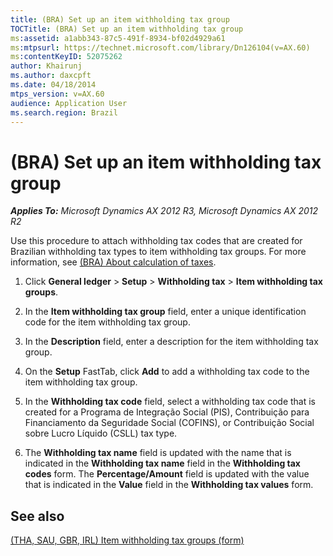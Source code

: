 ```yaml
---
title: (BRA) Set up an item withholding tax group
TOCTitle: (BRA) Set up an item withholding tax group
ms:assetid: a1abb343-87c5-491f-8934-bf02d4929a61
ms:mtpsurl: https://technet.microsoft.com/library/Dn126104(v=AX.60)
ms:contentKeyID: 52075262
author: Khairunj
ms.author: daxcpft
ms.date: 04/18/2014
mtps_version: v=AX.60
audience: Application User
ms.search.region: Brazil
---
```


# (BRA) Set up an item withholding tax group 


_**Applies To:** Microsoft Dynamics AX 2012 R3, Microsoft Dynamics AX 2012 R2_

Use this procedure to attach withholding tax codes that are created for Brazilian withholding tax types to item withholding tax groups. For more information, see [(BRA) About calculation of taxes](bra-about-calculation-of-taxes.md).

1.  Click **General ledger** \> **Setup** \> **Withholding tax** \> **Item withholding tax groups**.

2.  In the **Item withholding tax group** field, enter a unique identification code for the item withholding tax group.

3.  In the **Description** field, enter a description for the item withholding tax group.

4.  On the **Setup** FastTab, click **Add** to add a withholding tax code to the item withholding tax group.

5.  In the **Withholding tax code** field, select a withholding tax code that is created for a Programa de Integração Social (PIS), Contribuição para Financiamento da Seguridade Social (COFINS), or Contribuição Social sobre Lucro Líquido (CSLL) tax type.

6.  The **Withholding tax name** field is updated with the name that is indicated in the **Withholding tax name** field in the **Withholding tax codes** form. The **Percentage/Amount** field is updated with the value that is indicated in the **Value** field in the **Withholding tax values** form.

## See also

[(THA, SAU, GBR, IRL) Item withholding tax groups (form)](https://technet.microsoft.com/library/hh242862\(v=ax.60\))

  



